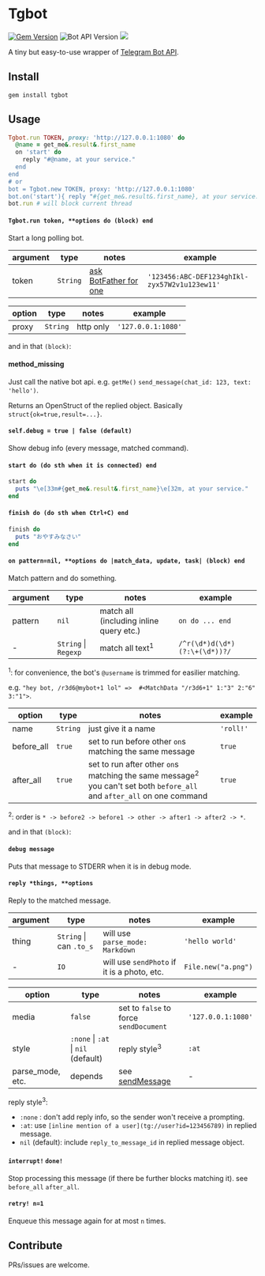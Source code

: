 # Tgbot

[![Gem Version](https://badge.fury.io/rb/tgbot.svg)](https://badge.fury.io/rb/tgbot)
![Bot API Version](https://img.shields.io/badge/Bot%20API-6.6-blue.svg?style=flat-square)
![](https://img.shields.io/badge/License-MIT-lightblue.svg?style=flat-square)

A tiny but easy-to-use wrapper of [Telegram Bot API](https://core.telegram.org/bots/api).

## Install

    gem install tgbot

## Usage

```ruby
Tgbot.run TOKEN, proxy: 'http://127.0.0.1:1080' do
  @name = get_me&.result&.first_name
  on 'start' do
    reply "#@name, at your service."
  end
end
# or
bot = Tgbot.new TOKEN, proxy: 'http://127.0.0.1:1080'
bot.on('start'){ reply "#{get_me&.result&.first_name}, at your service." }
bot.run # will block current thread
```

#### `Tgbot.run token, **options do (block) end`

Start a long polling bot.

| argument | type | notes | example |
|----------|------|-------|---------|
| token | `String` | [ask BotFather for one](https://core.telegram.org/bots#generating-an-authorization-token) | `'123456:ABC-DEF1234ghIkl-zyx57W2v1u123ew11'` |

| option | type | notes | example |
|--------|------|-------|---------|
| proxy | `String` | http only | `'127.0.0.1:1080'` |

and in that `(block)`:

#### method_missing

Just call the native bot api. e.g. `getMe()` `send_message(chat_id: 123, text: 'hello')`.

Returns an OpenStruct of the replied object. Basically `struct{ok=true,result=...}`.

#### `self.debug = true | false (default)`

Show debug info (every message, matched command).

#### `start do (do sth when it is connected) end`

```ruby
start do
  puts "\e[33m#{get_me&.result&.first_name}\e[32m, at your service."
end
```

#### `finish do (do sth when Ctrl+C) end`

```ruby
finish do
  puts "おやすみなさい"
end
```

#### `on pattern=nil, **options do |match_data, update, task| (block) end`

Match pattern and do something.

| argument | type | notes | example |
|----------|------|-------|---------|
| pattern | `nil` | match all (including inline query etc.) | `on do ... end` |
| - | `String` \| `Regexp` | match all text<sup>1</sup> | `/^r(\d*)d(\d*)(?:\+(\d*))?/` |

<sup>1</sup>: for convenience, the bot's `@username` is trimmed for easilier matching.

e.g. `"hey bot, /r3d6@mybot+1 lol" =>  #<MatchData "/r3d6+1" 1:"3" 2:"6" 3:"1">`.

| option | type | notes | example |
|--------|------|-------|---------|
| name | `String` | just give it a name | `'roll!'` |
| before_all | `true` | set to run before other `on`s matching the same message | `true` |
| after_all | `true` | set to run after other `on`s matching the same message<sup>2</sup><br>you can't set both `before_all` and `after_all` on one command | `true` |

<sup>2</sup>: order is `* -> before2 -> before1 -> other -> after1 -> after2 -> *`.

and in that `(block)`:

#### `debug message`

Puts that message to STDERR when it is in debug mode.

#### `reply *things, **options`

Reply to the matched message.

| argument | type | notes | example |
|----------|------|-------|---------|
| thing | `String` \| can `.to_s` | will use `parse_mode: Markdown` | `'hello world'` |
| - | `IO` | will use `sendPhoto` if it is a photo, etc. | `File.new("a.png")` |

| option | type | notes | example |
|--------|------|-------|---------|
| media | `false` | set to `false` to force `sendDocument` | `'127.0.0.1:1080'` |
| style | `:none` \| `:at` \| `nil` (default) | reply style<sup>3</sup> | `:at` |
| parse_mode, etc. | depends | see [sendMessage](https://core.telegram.org/bots/api#sendmessage) | - |

reply style<sup>3</sup>:

- `:none` : don't add reply info, so the sender won't receive a prompting.
- `:at`: use `[inline mention of a user](tg://user?id=123456789)` in replied message.
- `nil` (default): include `reply_to_message_id` in replied message object.

#### `interrupt!` `done!`

Stop processing this message (if there be further blocks matching it). see `before_all` `after_all`.

#### `retry! n=1`

Enqueue this message again for at most `n` times.

## Contribute

PRs/issues are welcome.
